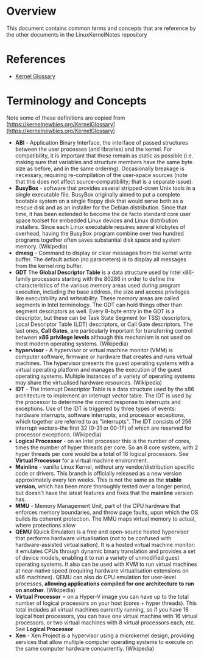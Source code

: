 # Overview

This document contains common terms and concepts that are reference by the other documents in the LinuxKernelNotes repository

# References

* [Kernel Glossary](https://kernelnewbies.org/KernelGlossary)

# Terminology and Concepts

Note some of these definitions are copied from [https://kernelnewbies.org/KernelGlossary](https://kernelnewbies.org/KernelGlossary)

* **ABI** - Application Binary Interface, the interface of passed structures between the user processes (and libraries) and the kernel. For compatibility, it is important that these remain as static as possible (i.e. making sure that variables and structure members have the same byte size as before, and in the same ordering). Occasionally breakage is necessary, requiring re-compilation of the user-space sources (note that this does not affect source-compatibility; that is a separate issue).
* **BusyBox** - software that provides several stripped-down Unix tools in a single executable file. BusyBox originally aimed to put a complete bootable system on a single floppy disk that would serve both as a rescue disk and as an installer for the Debian distribution. Since that time, it has been extended to become the de facto standard core user space toolset for embedded Linux devices and Linux distribution installers. Since each Linux executable requires several kilobytes of overhead, having the BusyBox program combine over two hundred programs together often saves substantial disk space and system memory. (Wikipedia)
* **dmesg** - Command to display or clear messages from the kernel write buffer.  The default action (no parameters) is to display all messages from the kernel ring buffer.
* **GDT** The **Global Descriptor Table** is a data structure used by Intel x86-family processors starting with the 80286 in order to define the characteristics of the various memory areas used during program execution, including the base address, the size and access privileges like executability and writeability. These memory areas are called segments in Intel terminology. The GDT can hold things other than segment descriptors as well. Every 8-byte entry in the GDT is a descriptor, but these can be Task State Segment (or TSS) descriptors, Local Descriptor Table (LDT) descriptors, or Call Gate descriptors. The last ones, **Call Gates**, are particularly important for transferring control between **x86 privilege levels** although this mechanism is not used on most modern operating systems. (Wikipedia)
* **hypervisor** - A hypervisor or virtual machine monitor (VMM) is computer software, firmware or hardware that creates and runs virtual machines. The hypervisor presents the guest operating systems with a virtual operating platform and manages the execution of the guest operating systems. Multiple instances of a variety of operating systems may share the virtualised hardware resources. (Wikipedia)
* **IDT** - The Interrupt Descriptor Table is a data structure used by the x86 architecture to implement an interrupt vector table. The IDT is used by the processor to determine the correct response to interrupts and exceptions.  Use of the IDT is triggered by three types of events: hardware interrupts, software interrupts, and processor exceptions, which together are referred to as "interrupts". The IDT consists of 256 interrupt vectors–the first 32 (0-31 or 00-1F) of which are reserved for processor exceptions. (Wikipedia)
* **Logical Processor** - on an Intel processor this is the number of cores, times the number of hyper threads per core.  So an 8 core system, with 2 hyper threads per core would be a total of 16 logical processors.  See **Virtual Processor** for a virtual machine environment.
* **Mainline** - vanilla Linux Kernel, without any vendor/distribution specific code or drivers. This branch is officially released as a new version approximately every ten weeks.  This is not the same as the **stable version**, which has been more thoroughly tested over a longer period, but doesn't have the latest features and fixes that the **mainline** version has.
* **MMU** - Memory Management Unit, part of the CPU hardware that enforces memory boundaries, and throw page faults, upon which the OS builds its coherent protection. The MMU maps virtual memory to actual, where protections allow
* **QEMU** (Quick Emulator) is a free and open-source hosted hypervisor that performs hardware virtualisation (not to be confused with hardware-assisted virtualisation).  It is a hosted virtual machine monitor: it emulates CPUs through dynamic binary translation and provides a set of device models, enabling it to run a variety of unmodified guest operating systems. It also can be used with KVM to run virtual machines at near-native speed (requiring hardware virtualisation extensions on x86 machines). QEMU can also do CPU emulation for user-level processes, **allowing applications compiled for one architecture to run on another**. (Wikipedia)
* **Virtual Processor** = on a Hyper-V image you can have up to the total number of logical processors on your host (cores + hyper threads).  This total includes all virtual machines currently running, so if you have 16 logical host processors, you can have one virtual machine with 16 virtual processors, or two virtual machines with 8 virtual processors each, etc.  See **Logical Processor**
* **Xen** - Xen Project is a hypervisor using a microkernel design, providing services that allow multiple computer operating systems to execute on the same computer hardware concurrently. (Wikipedia)
